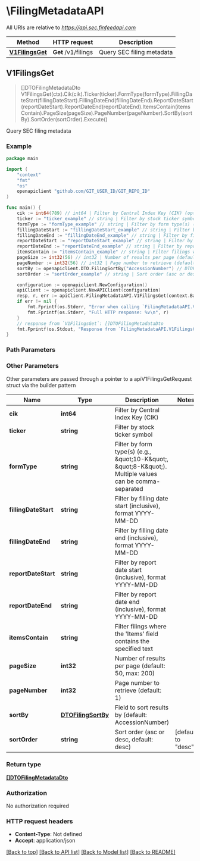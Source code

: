 # \FilingMetadataAPI

All URIs are relative to *https://api.sec.finfeedapi.com*

Method | HTTP request | Description
------------- | ------------- | -------------
[**V1FilingsGet**](FilingMetadataAPI.md#V1FilingsGet) | **Get** /v1/filings | Query SEC filing metadata



## V1FilingsGet

> []DTOFilingMetadataDto V1FilingsGet(ctx).Cik(cik).Ticker(ticker).FormType(formType).FillingDateStart(fillingDateStart).FillingDateEnd(fillingDateEnd).ReportDateStart(reportDateStart).ReportDateEnd(reportDateEnd).ItemsContain(itemsContain).PageSize(pageSize).PageNumber(pageNumber).SortBy(sortBy).SortOrder(sortOrder).Execute()

Query SEC filing metadata



### Example

```go
package main

import (
	"context"
	"fmt"
	"os"
	openapiclient "github.com/GIT_USER_ID/GIT_REPO_ID"
)

func main() {
	cik := int64(789) // int64 | Filter by Central Index Key (CIK) (optional)
	ticker := "ticker_example" // string | Filter by stock ticker symbol (optional)
	formType := "formType_example" // string | Filter by form type(s) (e.g., \"10-K\", \"8-K\"). Multiple values can be comma-separated (optional)
	fillingDateStart := "fillingDateStart_example" // string | Filter by filling date start (inclusive), format YYYY-MM-DD (optional)
	fillingDateEnd := "fillingDateEnd_example" // string | Filter by filling date end (inclusive), format YYYY-MM-DD (optional)
	reportDateStart := "reportDateStart_example" // string | Filter by report date start (inclusive), format YYYY-MM-DD (optional)
	reportDateEnd := "reportDateEnd_example" // string | Filter by report date end (inclusive), format YYYY-MM-DD (optional)
	itemsContain := "itemsContain_example" // string | Filter filings where the 'Items' field contains the specified text (optional)
	pageSize := int32(56) // int32 | Number of results per page (default: 50, max: 200) (optional)
	pageNumber := int32(56) // int32 | Page number to retrieve (default: 1) (optional)
	sortBy := openapiclient.DTO.FilingSortBy("AccessionNumber") // DTOFilingSortBy | Field to sort results by (default: AccessionNumber) (optional)
	sortOrder := "sortOrder_example" // string | Sort order (asc or desc, default: desc) (optional) (default to "desc")

	configuration := openapiclient.NewConfiguration()
	apiClient := openapiclient.NewAPIClient(configuration)
	resp, r, err := apiClient.FilingMetadataAPI.V1FilingsGet(context.Background()).Cik(cik).Ticker(ticker).FormType(formType).FillingDateStart(fillingDateStart).FillingDateEnd(fillingDateEnd).ReportDateStart(reportDateStart).ReportDateEnd(reportDateEnd).ItemsContain(itemsContain).PageSize(pageSize).PageNumber(pageNumber).SortBy(sortBy).SortOrder(sortOrder).Execute()
	if err != nil {
		fmt.Fprintf(os.Stderr, "Error when calling `FilingMetadataAPI.V1FilingsGet``: %v\n", err)
		fmt.Fprintf(os.Stderr, "Full HTTP response: %v\n", r)
	}
	// response from `V1FilingsGet`: []DTOFilingMetadataDto
	fmt.Fprintf(os.Stdout, "Response from `FilingMetadataAPI.V1FilingsGet`: %v\n", resp)
}
```

### Path Parameters



### Other Parameters

Other parameters are passed through a pointer to a apiV1FilingsGetRequest struct via the builder pattern


Name | Type | Description  | Notes
------------- | ------------- | ------------- | -------------
 **cik** | **int64** | Filter by Central Index Key (CIK) | 
 **ticker** | **string** | Filter by stock ticker symbol | 
 **formType** | **string** | Filter by form type(s) (e.g., \&quot;10-K\&quot;, \&quot;8-K\&quot;). Multiple values can be comma-separated | 
 **fillingDateStart** | **string** | Filter by filling date start (inclusive), format YYYY-MM-DD | 
 **fillingDateEnd** | **string** | Filter by filling date end (inclusive), format YYYY-MM-DD | 
 **reportDateStart** | **string** | Filter by report date start (inclusive), format YYYY-MM-DD | 
 **reportDateEnd** | **string** | Filter by report date end (inclusive), format YYYY-MM-DD | 
 **itemsContain** | **string** | Filter filings where the &#39;Items&#39; field contains the specified text | 
 **pageSize** | **int32** | Number of results per page (default: 50, max: 200) | 
 **pageNumber** | **int32** | Page number to retrieve (default: 1) | 
 **sortBy** | [**DTOFilingSortBy**](DTOFilingSortBy.md) | Field to sort results by (default: AccessionNumber) | 
 **sortOrder** | **string** | Sort order (asc or desc, default: desc) | [default to &quot;desc&quot;]

### Return type

[**[]DTOFilingMetadataDto**](DTOFilingMetadataDto.md)

### Authorization

No authorization required

### HTTP request headers

- **Content-Type**: Not defined
- **Accept**: application/json

[[Back to top]](#) [[Back to API list]](../README.md#documentation-for-api-endpoints)
[[Back to Model list]](../README.md#documentation-for-models)
[[Back to README]](../README.md)

